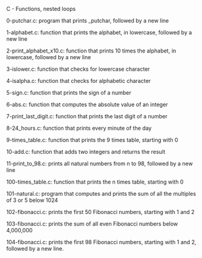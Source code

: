 C - Functions, nested loops

0-putchar.c: program that prints _putchar, followed by a new line

1-alphabet.c: function that prints the alphabet, in lowercase, followed by a new line

2-print_alphabet_x10.c: function that prints 10 times the alphabet, in lowercase, followed by a new line

3-islower.c: function that checks for lowercase character

4-isalpha.c: function that checks for alphabetic character

5-sign.c: function that prints the sign of a number

6-abs.c: function that computes the absolute value of an integer

7-print_last_digit.c: function that prints the last digit of a number

8-24_hours.c: function that prints every minute of the day

9-times_table.c: function that prints the 9 times table, starting with 0

10-add.c: function that adds two integers and returns the result

11-print_to_98.c: prints all natural numbers from n to 98, followed by a new line

100-times_table.c: function that prints the n times table, starting with 0

101-natural.c: program that computes and prints the sum of all the multiples of 3 or 5 below 1024

102-fibonacci.c: prints the first 50 Fibonacci numbers, starting with 1 and 2

103-fibonacci.c: prints the sum of all even Fibonacci numbers below 4,000,000

104-fibonacci.c: prints the first 98 Fibonacci numbers, starting with 1 and 2, followed by a new line.
